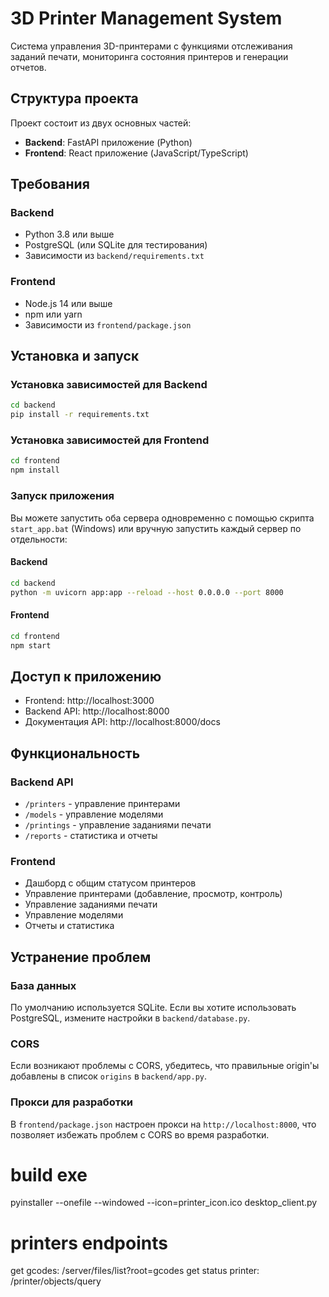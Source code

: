 # 3D Printer Management System

Система управления 3D-принтерами с функциями отслеживания заданий печати, мониторинга состояния принтеров и генерации отчетов.

## Структура проекта

Проект состоит из двух основных частей:
- **Backend**: FastAPI приложение (Python)
- **Frontend**: React приложение (JavaScript/TypeScript)

## Требования

### Backend
- Python 3.8 или выше
- PostgreSQL (или SQLite для тестирования)
- Зависимости из `backend/requirements.txt`

### Frontend
- Node.js 14 или выше
- npm или yarn
- Зависимости из `frontend/package.json`

## Установка и запуск

### Установка зависимостей для Backend

```bash
cd backend
pip install -r requirements.txt
```

### Установка зависимостей для Frontend

```bash
cd frontend
npm install
```

### Запуск приложения

Вы можете запустить оба сервера одновременно с помощью скрипта `start_app.bat` (Windows) или вручную запустить каждый сервер по отдельности:

#### Backend

```bash
cd backend
python -m uvicorn app:app --reload --host 0.0.0.0 --port 8000
```

#### Frontend

```bash
cd frontend
npm start
```

## Доступ к приложению

- Frontend: http://localhost:3000
- Backend API: http://localhost:8000
- Документация API: http://localhost:8000/docs

## Функциональность

### Backend API

- `/printers` - управление принтерами
- `/models` - управление моделями
- `/printings` - управление заданиями печати
- `/reports` - статистика и отчеты

### Frontend

- Дашборд с общим статусом принтеров
- Управление принтерами (добавление, просмотр, контроль)
- Управление заданиями печати
- Управление моделями
- Отчеты и статистика

## Устранение проблем

### База данных

По умолчанию используется SQLite. Если вы хотите использовать PostgreSQL, измените настройки в `backend/database.py`.

### CORS

Если возникают проблемы с CORS, убедитесь, что правильные origin'ы добавлены в список `origins` в `backend/app.py`.

### Прокси для разработки

В `frontend/package.json` настроен прокси на `http://localhost:8000`, что позволяет избежать проблем с CORS во время разработки. 

# build exe
pyinstaller --onefile --windowed --icon=printer_icon.ico desktop_client.py

# printers endpoints

get gcodes:         /server/files/list?root=gcodes
get status printer: /printer/objects/query